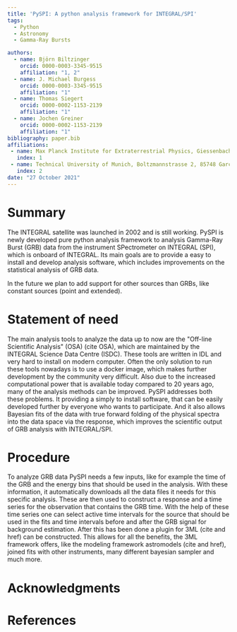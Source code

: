 ```yaml
---
title: 'PySPI: A python analysis framework for INTEGRAL/SPI'
tags:
  - Python
  - Astronomy
  - Gamma-Ray Bursts

authors:
  - name: Björn Biltzinger
    orcid: 0000-0003-3345-9515
    affiliation: "1, 2"
  - name: J. Michael Burgess
    orcid: 0000-0003-3345-9515
    affiliation: "1"
  - name: Thomas Siegert
    orcid: 0000-0002-1153-2139
    affiliation: "1"
  - name: Jochen Greiner
    orcid: 0000-0002-1153-2139
    affiliation: "1"
bibliography: paper.bib
affiliations:
 - name: Max Planck Institute for Extraterrestrial Physics, Giessenbachstrasse, 85748 Garching, Germany
   index: 1
 - name: Technical University of Munich, Boltzmannstrasse 2, 85748 Garching, Germany
   index: 2
date: "27 October 2021"
---
```


# Summary

The INTEGRAL satellite was launched in 2002 and is still working. PySPI is newly developed pure python analysis framework to analysis Gamma-Ray Burst (GRB) data from the instrument SPectrometer on INTEGRAL (SPI), which is onboard of INTEGRAL. Its main goals are to provide a easy to install and develop analysis software, which includes improvements on the statistical analysis of GRB data. 

In the future we plan to add support for other sources than GRBs, like constant sources (point and extended). 

# Statement of need

The main analysis tools to analyze the data up to now are the "Off-line Scientific Analysis" (OSA) (cite OSA), which are maintained by the INTEGRAL Science Data Centre (ISDC). These tools are written in IDL and very hard to install on modern computer. Often the only solution to run these tools nowadays is to use a docker image, which makes further development by the community very difficult. Also due to the increased computational power that is available today compared to 20 years ago, many of the analysis methods can be improved. PySPI addresses both these problems. It providing a simply to install software, that can be easily developed further by everyone who wants to participate. And it also allows Bayesian fits of the data with true forward folding of the physical spectra into the data space via the response, which improves the scientific output of GRB analysis with INTEGRAL/SPI. 

# Procedure

To analyze GRB data PySPI needs a few inputs, like for example the time of the GRB and the energy bins that should be used in the analysis. With these information, it automatically downloads all the data files it needs for this specific analysis. These are then used to construct a response and a time series for the observation that contains the GRB time. With the help of these time series one can select active time intervals for the source that should be used in the fits and time intervals before and after the GRB signal for background estimation. After this has been done a plugin for 3ML (cite and href) can be constructed. This allows for all the benefits, the 3ML framework offers, like the modeling framework astromodels (cite and href), joined fits with other instruments, many different bayesian sampler and much more. 

# Acknowledgments

# References

